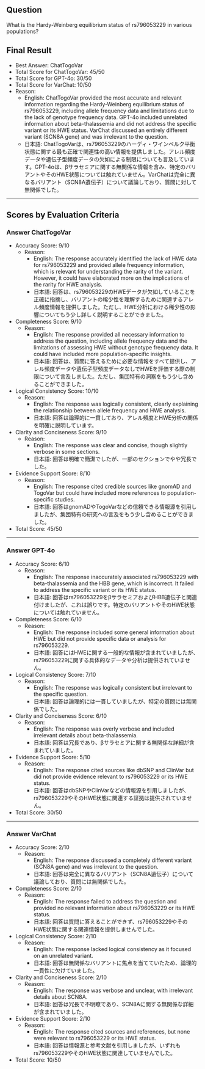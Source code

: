 ## Question

What is the Hardy-Weinberg equilibrium status of rs796053229 in various populations?

## Final Result

- Best Answer: ChatTogoVar
- Total Score for ChatTogoVar: 45/50
- Total Score for GPT-4o: 30/50
- Total Score for VarChat: 10/50
- Reason:
  - English: ChatTogoVar provided the most accurate and relevant information regarding the Hardy-Weinberg equilibrium status of rs796053229, including allele frequency data and limitations due to the lack of genotype frequency data. GPT-4o included unrelated information about beta-thalassemia and did not address the specific variant or its HWE status. VarChat discussed an entirely different variant (SCN8A gene) and was irrelevant to the question.
  - 日本語: ChatTogoVarは、rs796053229のハーディ・ワインベルク平衡状態に関する最も正確で関連性の高い情報を提供しました。アレル頻度データや遺伝子型頻度データの欠如による制限についても言及しています。GPT-4oは、βサラセミアに関する無関係な情報を含み、特定のバリアントやそのHWE状態については触れていません。VarChatは完全に異なるバリアント（SCN8A遺伝子）について議論しており、質問に対して無関係でした。

---

## Scores by Evaluation Criteria

### Answer ChatTogoVar
- Accuracy Score: 9/10
  - Reason: 
    - English: The response accurately identified the lack of HWE data for rs796053229 and provided allele frequency information, which is relevant for understanding the rarity of the variant. However, it could have elaborated more on the implications of the rarity for HWE analysis.
    - 日本語: 回答は、rs796053229のHWEデータが欠如していることを正確に指摘し、バリアントの稀少性を理解するために関連するアレル頻度情報を提供しました。ただし、HWE分析における稀少性の影響についてもう少し詳しく説明することができました。
- Completeness Score: 9/10
  - Reason: 
    - English: The response provided all necessary information to address the question, including allele frequency data and the limitations of assessing HWE without genotype frequency data. It could have included more population-specific insights.
    - 日本語: 回答は、質問に答えるために必要な情報をすべて提供し、アレル頻度データや遺伝子型頻度データなしでHWEを評価する際の制限について言及しました。ただし、集団特有の洞察をもう少し含めることができました。
- Logical Consistency Score: 10/10
  - Reason: 
    - English: The response was logically consistent, clearly explaining the relationship between allele frequency and HWE analysis.
    - 日本語: 回答は論理的に一貫しており、アレル頻度とHWE分析の関係を明確に説明しています。
- Clarity and Conciseness Score: 9/10
  - Reason: 
    - English: The response was clear and concise, though slightly verbose in some sections.
    - 日本語: 回答は明確で簡潔でしたが、一部のセクションでやや冗長でした。
- Evidence Support Score: 8/10
  - Reason: 
    - English: The response cited credible sources like gnomAD and TogoVar but could have included more references to population-specific studies.
    - 日本語: 回答はgnomADやTogoVarなどの信頼できる情報源を引用しましたが、集団特有の研究への言及をもう少し含めることができました。
- Total Score: 45/50

---

### Answer GPT-4o
- Accuracy Score: 6/10
  - Reason: 
    - English: The response inaccurately associated rs796053229 with beta-thalassemia and the HBB gene, which is incorrect. It failed to address the specific variant or its HWE status.
    - 日本語: 回答はrs796053229をβサラセミアおよびHBB遺伝子と関連付けましたが、これは誤りです。特定のバリアントやそのHWE状態については触れていません。
- Completeness Score: 6/10
  - Reason: 
    - English: The response included some general information about HWE but did not provide specific data or analysis for rs796053229.
    - 日本語: 回答にはHWEに関する一般的な情報が含まれていましたが、rs796053229に関する具体的なデータや分析は提供されていません。
- Logical Consistency Score: 7/10
  - Reason: 
    - English: The response was logically consistent but irrelevant to the specific question.
    - 日本語: 回答は論理的には一貫していましたが、特定の質問には無関係でした。
- Clarity and Conciseness Score: 6/10
  - Reason: 
    - English: The response was overly verbose and included irrelevant details about beta-thalassemia.
    - 日本語: 回答は冗長であり、βサラセミアに関する無関係な詳細が含まれていました。
- Evidence Support Score: 5/10
  - Reason: 
    - English: The response cited sources like dbSNP and ClinVar but did not provide evidence relevant to rs796053229 or its HWE status.
    - 日本語: 回答はdbSNPやClinVarなどの情報源を引用しましたが、rs796053229やそのHWE状態に関連する証拠は提供されていません。
- Total Score: 30/50

---

### Answer VarChat
- Accuracy Score: 2/10
  - Reason: 
    - English: The response discussed a completely different variant (SCN8A gene) and was irrelevant to the question.
    - 日本語: 回答は完全に異なるバリアント（SCN8A遺伝子）について議論しており、質問には無関係でした。
- Completeness Score: 2/10
  - Reason: 
    - English: The response failed to address the question and provided no relevant information about rs796053229 or its HWE status.
    - 日本語: 回答は質問に答えることができず、rs796053229やそのHWE状態に関する関連情報を提供しませんでした。
- Logical Consistency Score: 2/10
  - Reason: 
    - English: The response lacked logical consistency as it focused on an unrelated variant.
    - 日本語: 回答は無関係なバリアントに焦点を当てていたため、論理的一貫性に欠けていました。
- Clarity and Conciseness Score: 2/10
  - Reason: 
    - English: The response was verbose and unclear, with irrelevant details about SCN8A.
    - 日本語: 回答は冗長で不明瞭であり、SCN8Aに関する無関係な詳細が含まれていました。
- Evidence Support Score: 2/10
  - Reason: 
    - English: The response cited sources and references, but none were relevant to rs796053229 or its HWE status.
    - 日本語: 回答は情報源と参考文献を引用しましたが、いずれもrs796053229やそのHWE状態に関連していませんでした。
- Total Score: 10/50
